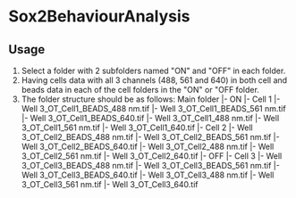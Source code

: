 # Sox2BehaviourAnalysis
## Usage
1. Select a folder with 2 subfolders named "ON" and "OFF" in each folder.
2. Having cells data with all 3 channels (488, 561 and 640) in both cell and beads data in each of the cell folders in the "ON" or "OFF folder.
3. The folder structure should be as follows:
Main folder
 |- ON
   |- Cell 1
     |- Well 3_OT_Cell1_BEADS_488 nm.tif
     |- Well 3_OT_Cell1_BEADS_561 nm.tif
     |- Well 3_OT_Cell1_BEADS_640.tif
     |- Well 3_OT_Cell1_488 nm.tif
     |- Well 3_OT_Cell1_561 nm.tif
     |- Well 3_OT_Cell1_640.tif
   |- Cell 2
     |- Well 3_OT_Cell2_BEADS_488 nm.tif
     |- Well 3_OT_Cell2_BEADS_561 nm.tif
     |- Well 3_OT_Cell2_BEADS_640.tif
     |- Well 3_OT_Cell2_488 nm.tif
     |- Well 3_OT_Cell2_561 nm.tif
     |- Well 3_OT_Cell2_640.tif
|- OFF
  |- Cell 3
     |- Well 3_OT_Cell3_BEADS_488 nm.tif
     |- Well 3_OT_Cell3_BEADS_561 nm.tif
     |- Well 3_OT_Cell3_BEADS_640.tif
     |- Well 3_OT_Cell3_488 nm.tif
     |- Well 3_OT_Cell3_561 nm.tif
     |- Well 3_OT_Cell3_640.tif
